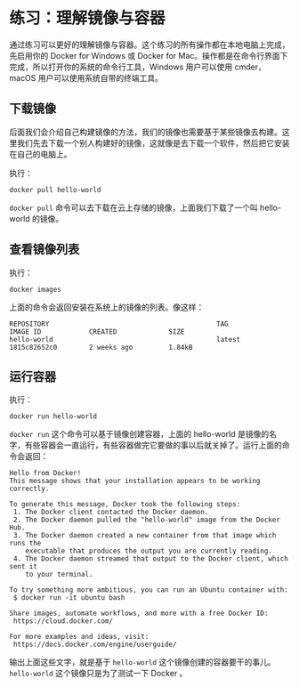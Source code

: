 # 练习：理解镜像与容器

通过练习可以更好的理解镜像与容器。这个练习的所有操作都在本地电脑上完成，先启用你的 Docker for Windows 或 Docker for Mac。操作都是在命令行界面下完成，所以打开你的系统的命令行工具，Windows 用户可以使用 cmder，macOS 用户可以使用系统自带的终端工具。

## 下载镜像

后面我们会介绍自己构建镜像的方法，我们的镜像也需要基于某些镜像去构建。这里我们先去下载一个别人构建好的镜像，这就像是去下载一个软件，然后把它安装在自己的电脑上。

执行：

```
docker pull hello-world
```

`docker pull` 命令可以去下载在云上存储的镜像，上面我们下载了一个叫 hello-world 的镜像。

## 查看镜像列表

执行：

```
docker images
```

上面的命令会返回安装在系统上的镜像的列表。像这样：

```
REPOSITORY                                          TAG                 IMAGE ID            CREATED             SIZE
hello-world                                         latest              1815c82652c0        2 weeks ago         1.84kB
```

## 运行容器

执行：

```
docker run hello-world
```

`docker run` 这个命令可以基于镜像创建容器，上面的 hello-world 是镜像的名字，有些容器会一直运行，有些容器做完它要做的事以后就关掉了。运行上面的命令会返回：

```
Hello from Docker!
This message shows that your installation appears to be working correctly.

To generate this message, Docker took the following steps:
 1. The Docker client contacted the Docker daemon.
 2. The Docker daemon pulled the "hello-world" image from the Docker Hub.
 3. The Docker daemon created a new container from that image which runs the
    executable that produces the output you are currently reading.
 4. The Docker daemon streamed that output to the Docker client, which sent it
    to your terminal.

To try something more ambitious, you can run an Ubuntu container with:
 $ docker run -it ubuntu bash

Share images, automate workflows, and more with a free Docker ID:
 https://cloud.docker.com/

For more examples and ideas, visit:
 https://docs.docker.com/engine/userguide/
```

输出上面这些文字，就是基于 `hello-world` 这个镜像创建的容器要干的事儿。`hello-world` 这个镜像只是为了测试一下 Docker 。





